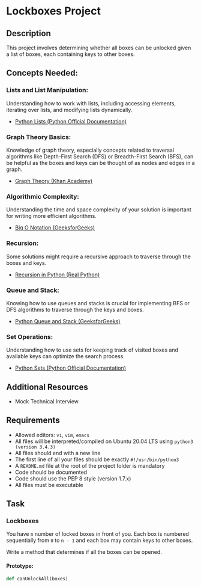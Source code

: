 # Lockboxes Project

## Description

This project involves determining whether all boxes can be unlocked given a list of boxes, each containing keys to other boxes.

## Concepts Needed:

### Lists and List Manipulation:
Understanding how to work with lists, including accessing elements, iterating over lists, and modifying lists dynamically.
- [Python Lists (Python Official Documentation)](https://docs.python.org/3/tutorial/datastructures.html)

### Graph Theory Basics:
Knowledge of graph theory, especially concepts related to traversal algorithms like Depth-First Search (DFS) or Breadth-First Search (BFS), can be helpful as the boxes and keys can be thought of as nodes and edges in a graph.
- [Graph Theory (Khan Academy)](https://www.khanacademy.org/computing/computer-science/algorithms)

### Algorithmic Complexity:
Understanding the time and space complexity of your solution is important for writing more efficient algorithms.
- [Big O Notation (GeeksforGeeks)](https://www.geeksforgeeks.org/analysis-of-algorithms-set-1-asymptotic-analysis/)

### Recursion:
Some solutions might require a recursive approach to traverse through the boxes and keys.
- [Recursion in Python (Real Python)](https://realpython.com/python-recursion/)

### Queue and Stack:
Knowing how to use queues and stacks is crucial for implementing BFS or DFS algorithms to traverse through the keys and boxes.
- [Python Queue and Stack (GeeksforGeeks)](https://www.geeksforgeeks.org/queue-in-python/)

### Set Operations:
Understanding how to use sets for keeping track of visited boxes and available keys can optimize the search process.
- [Python Sets (Python Official Documentation)](https://docs.python.org/3/library/stdtypes.html#set-types-set-frozenset)

## Additional Resources
- Mock Technical Interview

## Requirements
- Allowed editors: `vi`, `vim`, `emacs`
- All files will be interpreted/compiled on Ubuntu 20.04 LTS using `python3 (version 3.4.3)`
- All files should end with a new line
- The first line of all your files should be exactly `#!/usr/bin/python3`
- A `README.md` file at the root of the project folder is mandatory
- Code should be documented
- Code should use the PEP 8 style (version 1.7.x)
- All files must be executable

## Task

### Lockboxes

You have `n` number of locked boxes in front of you. Each box is numbered sequentially from `0` to `n - 1` and each box may contain keys to other boxes.

Write a method that determines if all the boxes can be opened.

#### Prototype: 
```python
def canUnlockAll(boxes)
